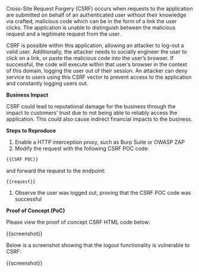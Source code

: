 Cross-Site Request Forgery (CSRF) occurs when requests to the application are submitted on behalf of an authenticated user without their knowledge via crafted, malicious code which can be in the form of a link the user clicks. The application is unable to distinguish between the malicious request and a legitimate request from the user.

CSRF is possible within this application, allowing an attacker to log-out a valid user. Additionally, the attacker needs to socially engineer the user to click on a link, or paste the malicious code into the user’s browser. If successful, the code will execute within that user’s browser in the context of this domain, logging the user out of their session. An attacker can deny service to users using this CSRF vector to prevent access to the application and constantly logging users out.

**Business Impact**

CSRF could lead to reputational damage for the business through the impact to customers’ trust due to not being able to reliably access the application. This could also cause indirect financial impacts to the business.

**Steps to Reproduce**

1. Enable a HTTP interception proxy, such as Burp Suite or OWASP ZAP
1. Modify the request with the following CSRF POC code:

```HTML
{{CSRF POC}}
```

and forward the request to the endpoint:

```http
{{request}}
```

1. Observe the user was logged out, proving that the CSRF POC code was successful

**Proof of Concept (PoC)**

Please view the proof of concept CSRF HTML code below:

{{screenshot}}

Below is a screenshot showing that the logout functionality is vulnerable to CSRF:

{{screenshot}}
